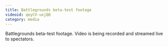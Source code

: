 ```yaml
---
title: Battlegrounds beta-test footage
videoid: qeyCV-uxjQQ
category: media
---
```


Battlegrounds beta-test footage. Video is being recorded and streamed live to spectators.

